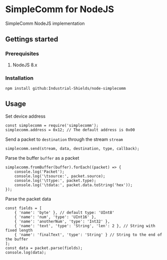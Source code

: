 # SimpleComm for NodeJS

SimpleComm NodeJS implementation

## Gettings started

### Prerequisites

1. NodeJS 8.x

### Installation

```
npm install github:Industrial-Shields/node-simplecomm
```

## Usage

Set device address
```
const simplecomm = require('simplecomm');
simplecomm.address = 0x12; // The default address is 0x00
```

Send a packet to ```destination``` through the stream ```stream```
```
simplecomm.send(stream, data, destination, type, callback);
```

Parse the buffer ```buffer``` as a packet
```
simplecomm.fromBuffer(buffer).forEach((packet) => {
	console.log('Packet');
	console.log('\tsource:', packet.source);
	console.log('\ttype:', packet.type);
	console.log('\tdata:', packet.data.toString('hex'));
});
```

Parse the packet data
```
const fields = [
	{ 'name': 'byte' }, // default type: 'UInt8'
	{ 'name': 'num', 'type': 'UInt16' },
	{ 'name': 'anotherNum', 'type': 'Int32' },
	{ 'name': 'text', 'type': 'String', 'len': 2 }, // String with fixed length
	{ 'name': 'finalText', 'type': 'String' } // String to the end of the buffer
];
const data = packet.parse(fields);
console.log(data);
```
